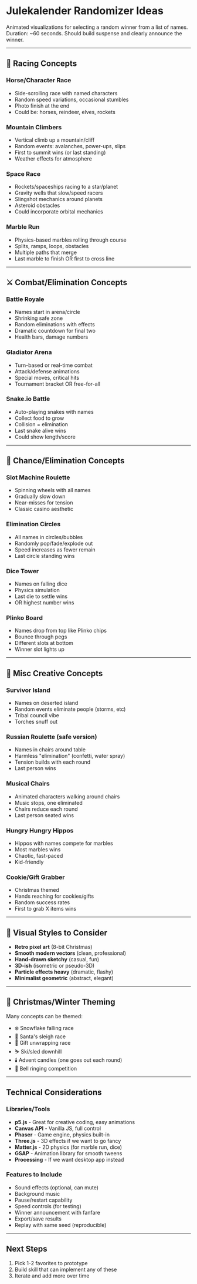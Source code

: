 # Julekalender Randomizer Ideas

Animated visualizations for selecting a random winner from a list of names.
Duration: ~60 seconds. Should build suspense and clearly announce the winner.

---

## 🏇 Racing Concepts

### Horse/Character Race
- Side-scrolling race with named characters
- Random speed variations, occasional stumbles
- Photo finish at the end
- Could be: horses, reindeer, elves, rockets

### Mountain Climbers
- Vertical climb up a mountain/cliff
- Random events: avalanches, power-ups, slips
- First to summit wins (or last standing)
- Weather effects for atmosphere

### Space Race
- Rockets/spaceships racing to a star/planet
- Gravity wells that slow/speed racers
- Slingshot mechanics around planets
- Asteroid obstacles
- Could incorporate orbital mechanics

### Marble Run
- Physics-based marbles rolling through course
- Splits, ramps, loops, obstacles
- Multiple paths that merge
- Last marble to finish OR first to cross line

---

## ⚔️ Combat/Elimination Concepts

### Battle Royale
- Names start in arena/circle
- Shrinking safe zone
- Random eliminations with effects
- Dramatic countdown for final two
- Health bars, damage numbers

### Gladiator Arena
- Turn-based or real-time combat
- Attack/defense animations
- Special moves, critical hits
- Tournament bracket OR free-for-all

### Snake.io Battle
- Auto-playing snakes with names
- Collect food to grow
- Collision = elimination
- Last snake alive wins
- Could show length/score

---

## 🎰 Chance/Elimination Concepts

### Slot Machine Roulette
- Spinning wheels with all names
- Gradually slow down
- Near-misses for tension
- Classic casino aesthetic

### Elimination Circles
- All names in circles/bubbles
- Randomly pop/fade/explode out
- Speed increases as fewer remain
- Last circle standing wins

### Dice Tower
- Names on falling dice
- Physics simulation
- Last die to settle wins
- OR highest number wins

### Plinko Board
- Names drop from top like Plinko chips
- Bounce through pegs
- Different slots at bottom
- Winner slot lights up

---

## 🎪 Misc Creative Concepts

### Survivor Island
- Names on deserted island
- Random events eliminate people (storms, etc)
- Tribal council vibe
- Torches snuff out

### Russian Roulette (safe version)
- Names in chairs around table
- Harmless "elimination" (confetti, water spray)
- Tension builds with each round
- Last person wins

### Musical Chairs
- Animated characters walking around chairs
- Music stops, one eliminated
- Chairs reduce each round
- Last person seated wins

### Hungry Hungry Hippos
- Hippos with names compete for marbles
- Most marbles wins
- Chaotic, fast-paced
- Kid-friendly

### Cookie/Gift Grabber
- Christmas themed
- Hands reaching for cookies/gifts
- Random success rates
- First to grab X items wins

---

## 🎨 Visual Styles to Consider

- **Retro pixel art** (8-bit Christmas)
- **Smooth modern vectors** (clean, professional)
- **Hand-drawn sketchy** (casual, fun)
- **3D-ish** (isometric or pseudo-3D)
- **Particle effects heavy** (dramatic, flashy)
- **Minimalist geometric** (abstract, elegant)

---

## 🎄 Christmas/Winter Theming

Many concepts can be themed:
- ❄️ Snowflake falling race
- 🎅 Santa's sleigh race
- 🎁 Gift unwrapping race
- ⛷️ Ski/sled downhill
- 🕯️ Advent candles (one goes out each round)
- 🔔 Bell ringing competition

---

## Technical Considerations

### Libraries/Tools
- **p5.js** - Great for creative coding, easy animations
- **Canvas API** - Vanilla JS, full control
- **Phaser** - Game engine, physics built-in
- **Three.js** - 3D effects if we want to go fancy
- **Matter.js** - 2D physics (for marble run, dice)
- **GSAP** - Animation library for smooth tweens
- **Processing** - If we want desktop app instead

### Features to Include
- Sound effects (optional, can mute)
- Background music
- Pause/restart capability
- Speed controls (for testing)
- Winner announcement with fanfare
- Export/save results
- Replay with same seed (reproducible)

---

## Next Steps

1. Pick 1-2 favorites to prototype
2. Build skill that can implement any of these
3. Iterate and add more over time
